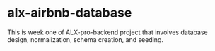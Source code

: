 # alx-airbnb-database
This is week one of ALX-pro-backend project that involves database design, normalization, schema creation, and seeding.
